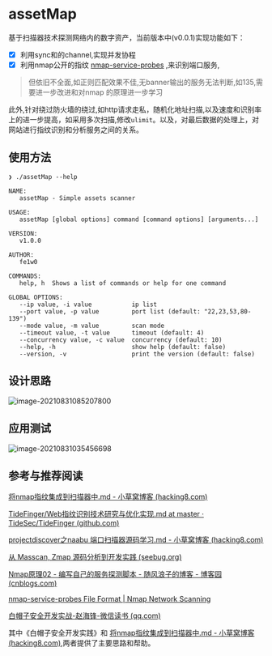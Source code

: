 # assetMap
基于扫描器技术探测⽹络内的数字资产，当前版本中(v0.0.1)实现功能如下：

- [x] 利用sync和的channel,实现并发协程
- [x] 利用nmap公开的指纹 [nmap-service-probes](https://svn.nmap.org/nmap/nmap-service-probes) ,来识别端口服务,

> 但依旧不全面,如正则匹配效果不佳,无banner输出的服务无法判断,如135,需要进一步改进和对nmap 的原理进一步学习

此外,针对绕过防火墙的绕过,如http请求走私，随机化地址扫描,以及速度和识别率上的进一步提高，如采用多次扫描,修改`ulimit`。以及，对最后数据的处理上，对网站进行指纹识别和分析服务之间的关系。

## 使用方法

```terminal                                                                                                                                                                 ─╯
❯ ./assetMap --help

NAME:
   assetMap - Simple assets scanner

USAGE:
   assetMap [global options] command [command options] [arguments...]

VERSION:
   v1.0.0

AUTHOR:
   fe1w0

COMMANDS:
   help, h  Shows a list of commands or help for one command

GLOBAL OPTIONS:
   --ip value, -i value           ip list
   --port value, -p value         port list (default: "22,23,53,80-139")
   --mode value, -m value         scan mode
   --timeout value, -t value      timeout (default: 4)
   --concurrency value, -c value  concurrency (default: 10)
   --help, -h                     show help (default: false)
   --version, -v                  print the version (default: false)

```
## 设计思路

![image-20210831085207800](http://img.xzaslxr.xyz/20210831085648.png)

## 应用测试

![image-20210831035456698](http://img.xzaslxr.xyz/20210831085641.png)




## 参考与推荐阅读

[将nmap指纹集成到扫描器中.md - 小草窝博客 (hacking8.com)](https://x.hacking8.com/post-418.html)

[TideFinger/Web指纹识别技术研究与优化实现.md at master · TideSec/TideFinger (github.com)](https://github.com/TideSec/TideFinger/blob/master/Web指纹识别技术研究与优化实现.md)

[projectdiscover之naabu 端口扫描器源码学习.md - 小草窝博客 (hacking8.com)](https://x.hacking8.com/post-406.html)

[从 Masscan, Zmap 源码分析到开发实践 (seebug.org)](https://paper.seebug.org/1052/)

[Nmap原理02 - 编写自己的服务探测脚本 - 随风浪子的博客 - 博客园 (cnblogs.com)](https://www.cnblogs.com/liun1994/p/6986544.html)

[nmap-service-probes File Format | Nmap Network Scanning](https://nmap.org/book/vscan-fileformat.html)

[白帽子安全开发实战-赵海锋-微信读书 (qq.com)](https://weread.qq.com/web/reader/fd932b4072398309fd92017ke4d32d5015e4da3b7fbb1fa)

其中《白帽子安全开发实践》和 [将nmap指纹集成到扫描器中.md - 小草窝博客 (hacking8.com)](https://x.hacking8.com/post-418.html),两者提供了主要思路和帮助。
